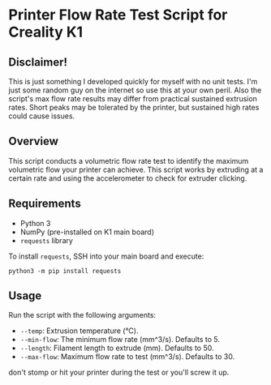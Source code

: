 # Printer Flow Rate Test Script for Creality K1

## Disclaimer!
This is just something I developed quickly for myself with no unit tests. I'm
just some random guy on the internet so use this at your own peril. Also
the script's max flow rate results may differ from practical sustained
extrusion rates. Short peaks may be tolerated by the printer, but sustained
high rates could cause issues.

## Overview
This script conducts a volumetric flow rate test to identify the maximum
volumetric flow your printer can achieve. This script works by extruding at a
certain rate and using the accelerometer to check for extruder clicking.

## Requirements
- Python 3
- NumPy (pre-installed on K1 main board)
- `requests` library

To install `requests`, SSH into your main board and execute:
```
python3 -m pip install requests
```

## Usage
Run the script with the following arguments:
- `--temp`: Extrusion temperature (°C).
- `--min-flow`: The minimum flow rate (mm^3/s). Defaults to 5.
- `--length`: Filament length to extrude (mm). Defaults to 50.
- `--max-flow`: Maximum flow rate to test (mm^3/s). Defaults to 30.

don't stomp or hit your printer during the test or you'll screw it up.
